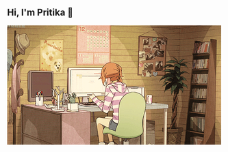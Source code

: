 ## Hi, I'm Pritika 👋
![](https://github.com/PRITIKA10/PRITIKA10/blob/main/assets/212747903-e9bdf048-2dc8-41f9-b973-0e72ff07bfba.gif)


<!--
**PRITIKA10/PRITIKA10** is a ✨ _special_ ✨ repository because its `README.md` (this file) appears on your GitHub profile.

Here are some ideas to get you started:

- 🔭 I’m currently working on ...
- 🌱 I’m currently learning ...
- 👯 I’m looking to collaborate on ...
- 🤔 I’m looking for help with ...
- 💬 Ask me about ...
- 📫 How to reach me: ...
- 😄 Pronouns: ...
- ⚡ Fun fact: ...
-->
